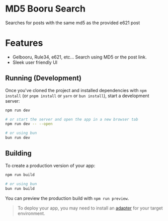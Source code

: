 # MD5 Booru Search

Searches for posts with the same md5 as the provided e621 post

# Features
- Gelbooru, Rule34, e621, etc... Search using MD5 or the post link.
- Sleek user friendly UI

## Running (Development)

Once you've cloned the project and installed dependencies with `npm install` (or `pnpm install` or `yarn` or `bun install`), start a development server:

```bash
npm run dev

# or start the server and open the app in a new browser tab
npm run dev -- --open

# or using bun
bun run dev
```

## Building

To create a production version of your app:

```bash
npm run build

# or using bun
bun run build
```

You can preview the production build with `npm run preview`.

> To deploy your app, you may need to install an [adapter](https://kit.svelte.dev/docs/adapters) for your target environment.
